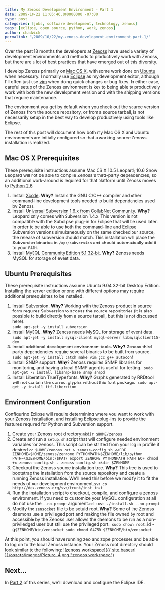 ```yaml
---
title: My Zenoss Development Environment - Part 1
date: 2009-10-22 11:05:46.000000000 -07:00
type: post
categories: [jobs, software development, technology, zenoss]
tags: [eclipse, open source, python, work, zenoss]
author: chadwick
permalink: "/2009/10/22/my-zenoss-development-environment-part-1/"
---
```

Over the past 18 months the developers at [Zenoss](http://www.zenoss.com/)
have used a variety of development environments and methods to productively
work with Zenoss, but there are a lot of best practices that have emerged out
of this diversity.

I develop Zenoss primarily on [Mac OS X](http://www.apple.com/macosx/), with
some work done on [Ubuntu](http://www.ubuntu.com/) when necessary. I normally
use [Eclipse](http://www.eclipse.org/) as my development editor, although I'll
often just use [vim](http://www.vim.org/) when doing quick changes or bug
fixes. In either case, careful setup of the Zenoss environment is key to being
able to productively work with both the new development version and with the
shipping versions that require maintenance.

The environment you get by default when you check out the source version of
Zenoss from the source repository, or from a source tarball, is not
necessarily setup in the best way to develop productively using tools like
Eclipse.

The rest of this post will document how both my Mac OS X and Ubuntu
environments are initially configured so that a working source Zenoss
installation is realized.

## Mac OS X Prerequisites

These prerequisite instructions assume Mac OS X 10.5 Leopard; 10.6 Snow
Leopard will not be able to compile Zenoss's third-party dependencies, so an
additional work-around is required for that platform until Zenoss moves to
[Python 2.6](http://www.python.org/download/releases/2.6/).

1. Install [Xcode](http://developer.apple.com/technology/xcode.html). **Why?** Installs the GNU C/C++ compiler and other command-line development tools needed to build dependencies used by Zenoss.
2. Install [Universal Subversion 1.6.x from CollabNet Community](http://www.open.collab.net/downloads/community/). **Why?** Leopard only comes with Subversion 1.4.x. This version is not compatible with the Subclipse plug-in for Eclipse that will be used later. In order to be able to use both the command-line and Eclipse Subversion versions simultaneously on the same checked our source, the release of subversion should match. This installation will place the Subversion binaries in `/opt/subversion` and should automatically add it to your `PATH`.
3. Install [MySQL Community Edition 5.1 32-bit](http://dev.mysql.com/downloads/). **Why?** Zenoss needs MySQL for storage of event data.

## Ubuntu Prerequisites

These prerequisite instructions assume Ubuntu 9.04 32-bit Desktop Edition.
Installing the server edition or one with different options may require
additional prerequisites to be installed.

1. Install Subversion. **Why?** Working with the Zenoss product in source form requires Subversion to access the source repositories (it is also possible to build directly from a source tarball, but this is not discussed here).  
`sudo apt-get -y install subversion
`
2. Install MySQL. **Why?** Zenoss needs MySQL for storage of event data.  
`sudo apt-get -y install mysql-client mysql-server libmysqlclient15-dev
`
3. Install additional development environment tools. **Why?** Zenoss third-party dependencies require several binaries to be built from source.  
`sudo apt-get -y install patch make vim gcc g++ autoconf`
4. Install SNMP support. **Why**? Zenoss requires SNMP libraries for monitoring, and having a local SNMP agent is useful for testing.`
sudo apt-get -y install libsnmp-base snmp snmpd`
5. Install Liberation TrueType fonts. **Why?** Graphs generated by RRDtool will not contain the correct glyphs without this font package.`
sudo apt-get -y install ttf-liberation`

## Environment Configuration

Configuring Eclipse will require determining where you want to work with your
Zenoss installation, and installing Eclipse plug-ins to provide the features
required for Python and Subversion support.

1. Create your Zenoss root directory:`
mkdir $HOME/zenoss
`
2. Create and run a `setup.sh` script that will configure needed environment variables for zenoss. This script can be started from your log in profile if desired.`
cd $HOME/zenoss
cat > zenoss-config.sh <<EOF
ZENHOME=$HOME/zenoss/zenhome
PYTHONPATH=$ZENHOME/lib/python
PATH=\$ZENHOME/bin:\$PATH
export ZENHOME PYTHONPATH PATH
EOF
chmod +x zenoss-config.sh
. zenoss-config.sh
mkdir $ZENHOME
`
3. Checkout the Zenoss source installation tree. **Why?** This tree is used to bootstrap the installation from the source repository and create a running Zenoss installation. We'll need this before we modify it to fit the needs of our development environment.`
svn co http://dev.zenoss.org/svn/trunk/inst inst
`
4. Run the installation script to checkout, compile, and configure a zenoss environment. If you need to customize your MySQL configuration at all do not use the `--no-prompt` argument.`
cd inst
./install.sh --no-prompt
`
5. Modify the `zensocket` file to be setuid root. **Why?** Some of the Zenoss daemons use a privileged port and making the file owned by root and accessible by the Zenoss user allows the daemons to be run as a non-priviledged user but still use the privileged port.`
sudo chown root:`id -g` $ZENHOME/bin/zensocket
sudo chmod 04750 $ZENHOME/bin/zensocket
`

At this point, you should have running zeo and zope processes and be able to
log on to the local Zenoss instance. Your Zenoss root directory should look
similar to the following:  [![zenoss workspace]({{ site.baseurl
}}/assets/images/Picture-4.png "zenoss
workspace")](http://chadgibbons.com/2009/10/22/my-zenoss-development-environment-part-1/picture-4/)

## Next...

In [Part
2](http://chadgibbons.com/2009/10/22/my-zenoss-development-environment-part-2/
"Part 2") of this series, we'll download and configure the Eclipse IDE.

